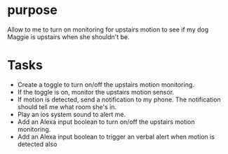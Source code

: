 # purpose
Allow to me to turn on monitoring for upstairs motion to see if my dog Maggie is upstairs when she shouldn't be.

# Tasks
- Create a toggle to turn on/off the upstairs motion monitoring.
- If the toggle is on, monitor the upstairs motion sensor.
- If motion is detected, send a notification to my phone. The notification should tell me what room she's in.
- Play an ios system sound to alert me.
- Add an Alexa input boolean to turn on/off the upstairs motion monitoring.
- Add an Alexa input boolean to trigger an verbal alert when motion is detected also

